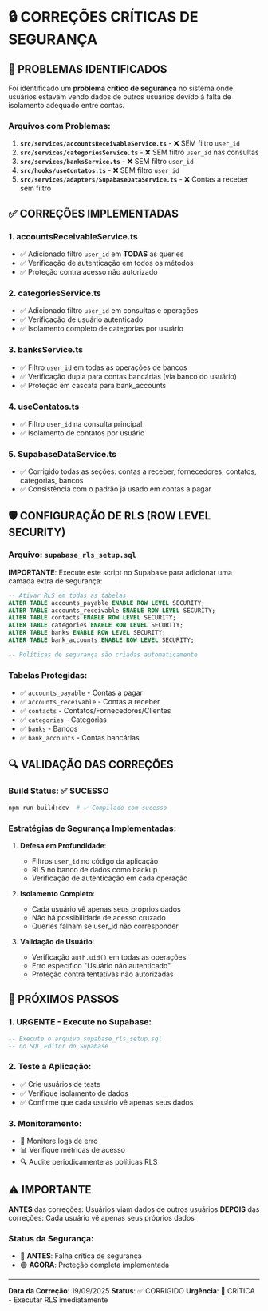 # 🔒 CORREÇÕES CRÍTICAS DE SEGURANÇA

## 🚨 PROBLEMAS IDENTIFICADOS

Foi identificado um **problema crítico de segurança** no sistema onde usuários estavam vendo dados de outros usuários devido à falta de isolamento adequado entre contas.

### Arquivos com Problemas:

1. **`src/services/accountsReceivableService.ts`** - ❌ SEM filtro `user_id`
2. **`src/services/categoriesService.ts`** - ❌ SEM filtro `user_id` nas consultas
3. **`src/services/banksService.ts`** - ❌ SEM filtro `user_id`
4. **`src/hooks/useContatos.ts`** - ❌ SEM filtro `user_id`
5. **`src/services/adapters/SupabaseDataService.ts`** - ❌ Contas a receber sem filtro

## ✅ CORREÇÕES IMPLEMENTADAS

### 1. **accountsReceivableService.ts**
- ✅ Adicionado filtro `user_id` em **TODAS** as queries
- ✅ Verificação de autenticação em todos os métodos
- ✅ Proteção contra acesso não autorizado

### 2. **categoriesService.ts**
- ✅ Adicionado filtro `user_id` em consultas e operações
- ✅ Verificação de usuário autenticado
- ✅ Isolamento completo de categorias por usuário

### 3. **banksService.ts**
- ✅ Filtro `user_id` em todas as operações de bancos
- ✅ Verificação dupla para contas bancárias (via banco do usuário)
- ✅ Proteção em cascata para bank_accounts

### 4. **useContatos.ts**
- ✅ Filtro `user_id` na consulta principal
- ✅ Isolamento de contatos por usuário

### 5. **SupabaseDataService.ts**
- ✅ Corrigido todas as seções: contas a receber, fornecedores, contatos, categorias, bancos
- ✅ Consistência com o padrão já usado em contas a pagar

## 🛡️ CONFIGURAÇÃO DE RLS (ROW LEVEL SECURITY)

### Arquivo: `supabase_rls_setup.sql`

**IMPORTANTE**: Execute este script no Supabase para adicionar uma camada extra de segurança:

```sql
-- Ativar RLS em todas as tabelas
ALTER TABLE accounts_payable ENABLE ROW LEVEL SECURITY;
ALTER TABLE accounts_receivable ENABLE ROW LEVEL SECURITY;
ALTER TABLE contacts ENABLE ROW LEVEL SECURITY;
ALTER TABLE categories ENABLE ROW LEVEL SECURITY;
ALTER TABLE banks ENABLE ROW LEVEL SECURITY;
ALTER TABLE bank_accounts ENABLE ROW LEVEL SECURITY;

-- Políticas de segurança são criadas automaticamente
```

### Tabelas Protegidas:
- ✅ `accounts_payable` - Contas a pagar
- ✅ `accounts_receivable` - Contas a receber
- ✅ `contacts` - Contatos/Fornecedores/Clientes
- ✅ `categories` - Categorias
- ✅ `banks` - Bancos
- ✅ `bank_accounts` - Contas bancárias

## 🔍 VALIDAÇÃO DAS CORREÇÕES

### Build Status: ✅ SUCESSO
```bash
npm run build:dev  # ✅ Compilado com sucesso
```

### Estratégias de Segurança Implementadas:

1. **Defesa em Profundidade**:
   - Filtros `user_id` no código da aplicação
   - RLS no banco de dados como backup
   - Verificação de autenticação em cada operação

2. **Isolamento Completo**:
   - Cada usuário vê apenas seus próprios dados
   - Não há possibilidade de acesso cruzado
   - Queries falham se user_id não corresponder

3. **Validação de Usuário**:
   - Verificação `auth.uid()` em todas as operações
   - Erro específico "Usuário não autenticado"
   - Proteção contra tentativas não autorizadas

## 🚀 PRÓXIMOS PASSOS

### 1. **URGENTE - Execute no Supabase**:
```sql
-- Execute o arquivo supabase_rls_setup.sql
-- no SQL Editor do Supabase
```

### 2. **Teste a Aplicação**:
- ✅ Crie usuários de teste
- ✅ Verifique isolamento de dados
- ✅ Confirme que cada usuário vê apenas seus dados

### 3. **Monitoramento**:
- 👀 Monitore logs de erro
- 📊 Verifique métricas de acesso
- 🔍 Audite periodicamente as políticas RLS

## ⚠️ IMPORTANTE

**ANTES** das correções: Usuários viam dados de outros usuários
**DEPOIS** das correções: Cada usuário vê apenas seus próprios dados

### Status da Segurança:
- 🔴 **ANTES**: Falha crítica de segurança
- 🟢 **AGORA**: Proteção completa implementada

---

**Data da Correção**: 19/09/2025
**Status**: ✅ CORRIGIDO
**Urgência**: 🔴 CRÍTICA - Executar RLS imediatamente